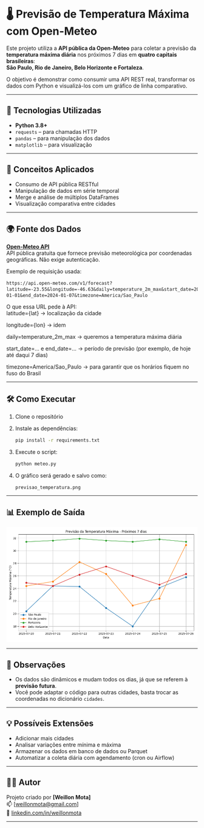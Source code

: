 
# 🌡️ Previsão de Temperatura Máxima com Open-Meteo

Este projeto utiliza a **API pública da Open-Meteo** para coletar a previsão da **temperatura máxima diária** nos próximos 7 dias em **quatro capitais brasileiras**:  
**São Paulo, Rio de Janeiro, Belo Horizonte e Fortaleza**.

O objetivo é demonstrar como consumir uma API REST real, transformar os dados com Python e visualizá-los com um gráfico de linha comparativo.

---

## 🚀 Tecnologias Utilizadas

- **Python 3.8+**
- `requests` – para chamadas HTTP
- `pandas` – para manipulação dos dados
- `matplotlib` – para visualização

---

## 🧠 Conceitos Aplicados

- Consumo de API pública RESTful
- Manipulação de dados em série temporal
- Merge e análise de múltiplos DataFrames
- Visualização comparativa entre cidades

---

## 🌍 Fonte dos Dados

**[Open-Meteo API](https://open-meteo.com/)**  
API pública gratuita que fornece previsão meteorológica por coordenadas geográficas. Não exige autenticação.

Exemplo de requisição usada:
```
https://api.open-meteo.com/v1/forecast?latitude=-23.55&longitude=-46.63&daily=temperature_2m_max&start_date=2024-01-01&end_date=2024-01-07&timezone=America/Sao_Paulo
```

 O que essa URL pede à API:  
latitude={lat} → localização da cidade  

longitude={lon} → idem  

daily=temperature_2m_max → queremos a temperatura máxima diária  

start_date=... e end_date=... → período de previsão (por exemplo, de hoje até daqui 7 dias)  

timezone=America/Sao_Paulo → para garantir que os horários fiquem no fuso do Brasil  

---

## 🛠️ Como Executar

1. Clone o repositório    

2. Instale as dependências:
   ```bash
   pip install -r requirements.txt
   ```

3. Execute o script:
   ```bash
   python meteo.py
   ```

4. O gráfico será gerado e salvo como:
   ```
   previsao_temperatura.png
   ```

---

## 📊 Exemplo de Saída

![Exemplo de Gráfico de Previsão](previsao_temperatura.png)

---

## 📌 Observações

- Os dados são dinâmicos e mudam todos os dias, já que se referem à **previsão futura**.
- Você pode adaptar o código para outras cidades, basta trocar as coordenadas no dicionário `cidades`.

---

## 💡 Possíveis Extensões

- Adicionar mais cidades
- Analisar variações entre mínima e máxima
- Armazenar os dados em banco de dados ou Parquet
- Automatizar a coleta diária com agendamento (cron ou Airflow)

---

## 🧑‍💻 Autor

Projeto criado por **[Weillon Mota]**  
📫 [weillonmota@gmail.com]  
🔗 [linkedin.com/in/weillonmota](https://linkedin.com/in/weillonmota)

---
